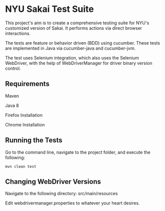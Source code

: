 NYU Sakai Test Suite
=======================
This project's aim is to create a comprehensive testing suite for NYU's customized version of Sakai. It performs actions via direct browser interactions.

The tests are feature or behavior driven (BDD) using cucumber. These tests are implemented in Java via cucumber-java and cucumber-jvm.

The test uses Selenium integration, which also uses the Selenium WebDriver, with the help of WebDriverManager for driver binary version control.

Requirements
---
Maven

Java 8

Firefox Installation

Chrome Installation

Running the Tests
---
Go to the command line, navigate to the project folder, and execute the following:
```
mvn clean test
```

Changing WebDriver Versions
---
Navigate to the following directory: src/main/resources

Edit webdrivermanager.properties to whatever your heart desires.

